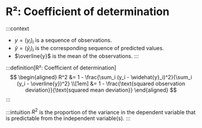 # R²: Coefficient of determination

:::context
- $y = (y_i)_i$ is a sequence of observations.
- $\widehat{y} =(\widehat{y}_i)_i$ is the corresponding sequence of predicted values.
- $\overline{y}$ is the mean of the observations.
:::

:::definition[R²: Coefficient of determination]
$$
\begin{aligned}
R^2
&= 1 - \frac{\sum_i (y_i - \widehat{y}_i)^2}{\sum_i (y_i - \overline{y})^2} \\[1em]
&= 1 - \frac{\text{squared observation deviation}}{\text{squared mean deviation}}
\end{aligned}
$$
:::

:::intuition
$R^2$ is the proportion of the variance in the dependent variable that is predictable from the independent variable(s).
:::
